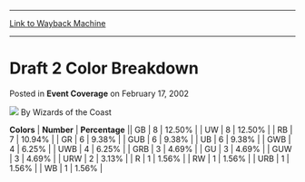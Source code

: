 
---
[Link to Wayback Machine](https://web.archive.org/web/20220816031059/https://magic.wizards.com/en/articles/archive/event-coverage/draft-2-color-breakdown-2002-02-17)

[_metadata_:author]:- "Wizards of the Coast"
[_metadata_:description]:- "ColorsNumberPercentageGB812.50%UW812.50%RB710.94%GR69.38%GUB69.38%UB69.38%GWB46.25%UWB46.25%GRB34.69%GU34.69%GUW34.69%URW23.13%R11.56%RW11.56%URB11.56%WB11.56%"
[_metadata_:generator]:- "Drupal 7 (http://drupal.org)"
[_metadata_:node]:- "774306"
[_metadata_:publish_date]:- "2002-02-17"
[_metadata_:source]:- "div-main-content"
[_metadata_:title]:- "Draft 2 Color Breakdown"
[_metadata_:wayback_capture_timestamp]:- "2022-08-16 03:10:59"
[_metadata_:wayback_raw_url]:- "https://web.archive.org/web/20220816031059id_/https://magic.wizards.com/en/articles/archive/event-coverage/draft-2-color-breakdown-2002-02-17"
[_metadata_:wayback_url]:- "https://magic.wizards.com/en/articles/archive/event-coverage/draft-2-color-breakdown-2002-02-17"
---


Draft 2 Color Breakdown
=======================



 Posted in **Event Coverage**
 on February 17, 2002 






![](https://media.magic.wizards.com/styles/auth_small/public/images/person/wizards_author.jpg)
By Wizards of the Coast













 **Colors** | **Number** | **Percentage** || GB | 8 | 12.50% |
| UW | 8 | 12.50% |
| RB | 7 | 10.94% |
| GR | 6 | 9.38% |
| GUB | 6 | 9.38% |
| UB | 6 | 9.38% |
| GWB | 4 | 6.25% |
| UWB | 4 | 6.25% |
| GRB | 3 | 4.69% |
| GU | 3 | 4.69% |
| GUW | 3 | 4.69% |
| URW | 2 | 3.13% |
| R | 1 | 1.56% |
| RW | 1 | 1.56% |
| URB | 1 | 1.56% |
| WB | 1 | 1.56% |







